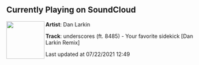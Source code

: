## Currently Playing on SoundCloud

[<img align="left" width="100" src="https://i1.sndcdn.com/artworks-r41JAzJBzBtkqm81-CyubWA-t500x500.jpg">](https://soundcloud.com/danlrk/your-favorite-sidekick-remix)

**Artist**: Dan Larkin 

**Track**: underscores (ft. 8485) - Your favorite sidekick [Dan Larkin Remix]

Last updated at 07/22/2021 12:49
